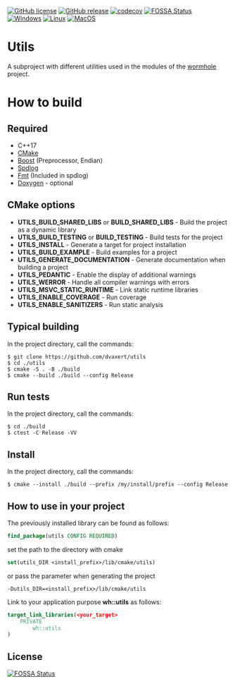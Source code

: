 [![GitHub license](https://badgen.net/github/license/dvaxert/utils)](https://github.com/dvaxert/utils/blob/master/LICENSE)
[![GitHub release](https://img.shields.io/github/release/dvaxert/utils.svg)](https://github.com/dvaxert/utils/releases/)
[![codecov](https://codecov.io/gh/dvaxert/utils/branch/develop/graph/badge.svg?token=ZFXIHQOBO7)](https://codecov.io/gh/dvaxert/utils)
[![FOSSA Status](https://app.fossa.com/api/projects/git%2Bgithub.com%2Fdvaxert%2Futils.svg?type=shield)](https://app.fossa.com/projects/git%2Bgithub.com%2Fdvaxert%2Futils?ref=badge_shield)  
[![Windows](https://github.com/dvaxert/utils/actions/workflows/windows.yml/badge.svg?branch=master)](https://github.com/dvaxert/utils/actions/workflows/windows.yml)
[![Linux](https://github.com/dvaxert/utils/actions/workflows/linux.yml/badge.svg?branch=master)](https://github.com/dvaxert/utils/actions/workflows/linux.yml)
[![MacOS](https://github.com/dvaxert/utils/actions/workflows/macos.yml/badge.svg?branch=master)](https://github.com/dvaxert/utils/actions/workflows/macos.yml)


# Utils
A subproject with different utilities used in the modules of the [wormhole](https://github.com/dvaxert/wormhole) project.

# How to build

## Required
* C++17
* [CMake](https://cmake.org/)
* [Boost](https://www.boost.org/) (Preprocessor, Endian)
* [Spdlog](https://github.com/gabime/spdlog)
* [Fmt](https://github.com/fmtlib/fmt) (Included in spdlog)
* [Doxygen](https://doxygen.nl/) - optional

## CMake options

* **UTILS_BUILD_SHARED_LIBS** or **BUILD_SHARED_LIBS** - Build the project as a dynamic library
* **UTILS_BUILD_TESTING** or **BUILD_TESTING** - Build tests for the project
* **UTILS_INSTALL** - Generate a target for project installation
* **UTILS_BUILD_EXAMPLE** - Build examples for a project
* **UTILS_GENERATE_DOCUMENTATION** - Generate documentation when building a project
* **UTILS_PEDANTIC** - Enable the display of additional warnings
* **UTILS_WERROR** - Handle all compiler warnings with errors
* **UTILS_MSVC_STATIC_RUNTIME** - Link static runtime libraries
* **UTILS_ENABLE_COVERAGE** - Run coverage
* **UTILS_ENABLE_SANITIZERS** - Run static analysis

## Typical building

In the project directory, call the commands:
```
$ git clone https://github.com/dvaxert/utils
$ cd ./utils 
$ cmake -S . -B ./build
$ cmake --build ./build --config Release
```

## Run tests

In the project directory, call the commands:
```
$ cd ./build
$ ctest -C Release -VV
```

## Install

In the project directory, call the commands:
```
$ cmake --install ./build --prefix /my/install/prefix --config Release
```

## How to use in your project

The previously installed library can be found as follows:

```cmake
find_package(utils CONFIG REQUIRED)
```

set the path to the directory with cmake
```cmake
set(utils_DIR <install_prefix>/lib/cmake/utils)
```
or pass the parameter when generating the project
```
-Dutils_DIR=<install_prefix>/lib/cmake/utils
```

Link to your application purpose **wh::utils** as follows:
```cmake
target_link_libraries(<your_target>
    PRIVATE
        wh::utils
)
```


## License
[![FOSSA Status](https://app.fossa.com/api/projects/git%2Bgithub.com%2Fdvaxert%2Futils.svg?type=large)](https://app.fossa.com/projects/git%2Bgithub.com%2Fdvaxert%2Futils?ref=badge_large)